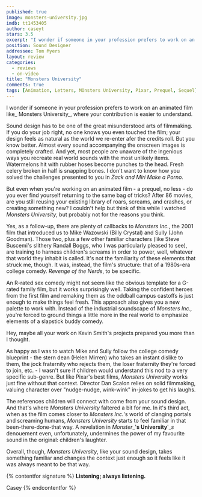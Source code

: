 ```yaml
---
published: true
image: monsters-university.jpg
imdb: tt1453405
author: caseyt
stars: 3.5
excerpt: "I wonder if someone in your profession prefers to work on an animated film like<em> Monsters University</em>, where your contribution is easier to understand."
position: Sound Designer
addressee: Tom Myers
layout: review
categories: 
  - reviews
  - on-video
title: "Monsters University"
comments: true
tags: [Animation, Letters, MOnsters University, Pixar, Prequel, Sequel]
---
```

I wonder if someone in your profession prefers to work on an animated film like_ Monsters University_, where your contribution is easier to understand.

Sound design has to be one of the great misunderstood arts of filmmaking. If you do your job right, no one knows you even touched the film; your design feels as natural as the world we re-enter afer the credits roll. But you know better. Almost every sound accompanying the onscreen images is completely crafted. And yet, most people are unaware of the ingenious ways you recreate real world sounds with the most unlikely items.  Watermelons hit with rubber hoses become punches to the head. Fresh celery broken in half is snapping bones. I don't want to know how you solved the challenges presented to you in _Zack and Miri Make a Porno._

But even when you're working on an animated film - a prequel, no less - do you ever find yourself returning to the same bag of tricks? After 86 movies, are you still reusing your existing library of roars, screams, and crashes, or creating something new? I couldn't help but think of this while I watched _Monsters University_, but probably not for the reasons you think.

Yes, as a follow-up, there are plenty of callbacks to _Monsters Inc._, the 2001 film that introduced us to Mike Wazowski (Billy Crystal) and Sully (John Goodman). Those two, plus a few other familiar characters (like Steve Buscemi's slithery Randall Boggs, who I was particularly pleased to see), are training to harness children's screams in order to power, well, whatever that world they inhabit is called. It's not the familiarity of these elements that struck me, though. It was, instead, the film's structure: that of a 1980s-era college comedy. _Revenge of the Nerds_, to be specific.

An R-rated sex comedy might not seem like the obvious template for a G-rated family film, but it works surprisingly well. Taking the confident heroes from the first film and remaking them as the oddball campus castoffs is just enough to make things feel fresh. This approach also gives you a new palette to work with. Instead of the industrial soundscape of _Monsters Inc.,_ you're forced to ground things a little more in the real world to emphasize elements of a slapstick buddy comedy.

Hey, maybe all your work on Kevin Smith's projects prepared you more than I thought.

As happy as I was to watch Mike and Sully follow the college comedy blueprint - the stern dean (Helen Mirren) who takes an instant dislike to them, the jock fraternity who rejects them, the loser fraternity they're forced to join, etc. - I wasn't sure if children would understand this nod to a very specific sub-genre. But like Pixar's best films, _Monsters University_ works just fine without that context. Director Dan Scalon relies on solid filmmaking, valuing character over "nudge-nudge, wink-wink" in-jokes to get his laughs.

The references children will connect with come from your sound design. And that's where _Monsters University_ faltered a bit for me. In it's third act, when as the film comes closer to _Monsters Inc._'s world of clanging portals and screaming humans, _Monsters University_ starts to feel familiar in that been-there-done-that way. A revelation in _Monster__'__s University__'__s_ denouement even, unfortunately, undermines the power of my favourite sound in the original: children's laughter. 

Overall, though, _Monsters University_, like your sound design, takes something familiar and changes the context just enough so it feels like it was always meant to be that way.

{% contentfor signature %}
**Listening; always listening.**

Casey
{% endcontentfor %}